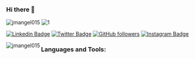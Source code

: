 ### Hi there 👋

<!--
**Jmangel015/Jmangel015** is a ✨ _special_ ✨ repository because its `README.md` (this file) appears on your GitHub profile.

<!-- Count Visitors-->
<span align="left"> <img src="https://komarev.com/ghpvc/?username=jmangel015&label=Profile%20views&color=0e75b6&style=flat" alt="jmangel015" /> </span>
![1](https://res.cloudinary.com/jmangel015/image/upload/v1605927301/banner_auto_x1_colored_toned_clbp8k.png)

<!-- Social Media-->
[![Linkedin Badge](https://img.shields.io/badge/-Jorge%20Angel-blue?style=social&logo=Linkedin&logoColor=blue&link=https://www.linkedin.com/in/jmangel015/)](https://www.linkedin.com/in/jmangel015/)
[![Twitter Badge](http://img.shields.io/badge/-@jmangel015-1ca0f1?style=social&logo=twitter&logoColor=blue&link=https://twitter.com/jmagel015)](https://twitter.com/jmangel015) 
[![GitHub followers](https://img.shields.io/github/followers/VedantKhairnar?label=Follow&style=social)](https://github.com/jmangel015/?tab=follow)
[![Instagram Badge](https://img.shields.io/badge/-jmangel015-blue?style=social&logo=Instagram&link=https://www.instagram.com/jmangel015/)](https://www.instagram.com/jmangel015/) 
<!-- Chart -->
<div align="">
    <img align="left" src="https://github-readme-stats.vercel.app/api?username=jmangel015&show_icons=true&locale=en&theme=yeblu" alt="jmangel015" />
</div>

<h3 align="left">Languages and Tools:</h3>



